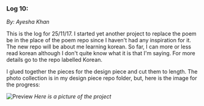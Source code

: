 ### Log 10:
 *By: Ayesha Khan*
 
 
 This is the log for 25/11/17. I started yet another project to replace the poem be in the place of the poem repo since I haven't had any inspiration for it. The new repo will be about me learning korean. So far, I can more or less read korean although I don't quite know what it is that I'm saying. For more details go to the repo labelled Korean.



I glued together the pieces for the design piece and cut them to length. The photo collection is in my design piece repo folder, but, here is the image for the progress:

![Preview](https://github.com/AYJACKSON-ICS4U/AyeshaKhan-20-time-project/blob/master/Design%20Project/Project%202%20Progress/20171205_151908.jpg)
*Here is a picture of the project*
